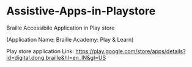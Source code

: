 # Assistive-Apps-in-Playstore
Braille Accessibile Application in Play store 

(Application Name: Braille Academy: Play &amp; Learn)
 
 Play store application Link: https://play.google.com/store/apps/details?id=digital.dong.braille&hl=en_IN&gl=US
